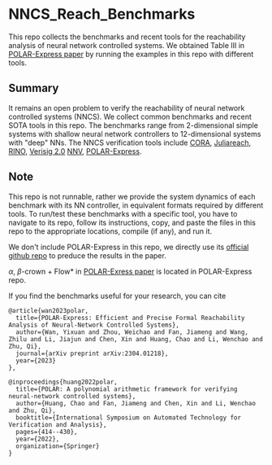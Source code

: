# NNCS_Reach_Benchmarks
This repo collects the benchmarks and recent tools for the reachability analysis of neural network controlled systems. We obtained Table III in [POLAR-Express paper](https://arxiv.org/pdf/2304.01218.pdf) by running the examples in this repo with different tools.  

## Summary
It remains an open problem to verify the reachability of neural network controlled systems (NNCS). We collect common benchmarks and recent SOTA tools in this repo. The benchmarks range from 2-dimensional simple systems with shallow neural network controllers to 12-dimensional systems with "deep" NNs. The NNCS verification tools include [CORA](https://tumcps.github.io/CORA/), [Juliareach](https://github.com/JuliaReach/ClosedLoopReachability.jl), [RINO](https://github.com/sputot/RINO), [Verisig 2.0](https://github.com/Verisig/verisig) [NNV](https://github.com/transafeailab/nnv), [POLAR-Express](https://github.com/ChaoHuang2018/POLAR_Tool). 

## Note
This repo is not runnable, rather we provide the system dynamics of each benchmark with its NN controller, in equivalent formats required by different tools. To run/test these benchmarks with a specific tool, you have to navigate to its repo, follow its instructions, copy, and paste the files in this repo to the appropriate locations, compile (if any), and run it.  

We don't include POLAR-Express in this repo, we directly use its [official github repo](https://github.com/ChaoHuang2018/POLAR_Tool) to preduce the results in the paper. 

$\alpha$, $\beta$-crown + Flow* in [POLAR-Exress paper](https://arxiv.org/pdf/2304.01218.pdf) is located in POLAR-Express repo. 

If you find the benchmarks useful for your research, you can cite
```
@article{wan2023polar,
  title={POLAR-Express: Efficient and Precise Formal Reachability Analysis of Neural-Network Controlled Systems},
  author={Wan, Yixuan and Zhou, Weichao and Fan, Jiameng and Wang, Zhilu and Li, Jiajun and Chen, Xin and Huang, Chao and Li, Wenchao and Zhu, Qi},
  journal={arXiv preprint arXiv:2304.01218},
  year={2023}
},

@inproceedings{huang2022polar,
  title={POLAR: A polynomial arithmetic framework for verifying neural-network controlled systems},
  author={Huang, Chao and Fan, Jiameng and Chen, Xin and Li, Wenchao and Zhu, Qi},
  booktitle={International Symposium on Automated Technology for Verification and Analysis},
  pages={414--430},
  year={2022},
  organization={Springer}
}
```
